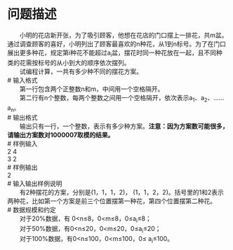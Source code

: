 <div id="pcont1" style="margin-top:20px; display:block;">

# 问题描述

<div class="pdcont">　　小明的花店新开张，为了吸引顾客，他想在花店的门口摆上一排花，共m盆。通过调查顾客的喜好，小明列出了顾客最喜欢的n种花，从1到n标号。为了在门口展出更多种花，规定第i种花不能超过a<sub>i</sub>盆，摆花时同一种花放在一起，且不同种类的花需按标号的从小到大的顺序依次摆列。<br/>
　　试编程计算，一共有多少种不同的摆花方案。</div>
# 输入格式

<div class="pdcont">　　第一行包含两个正整数n和m，中间用一个空格隔开。<br/>
　　第二行有n个整数，每两个整数之间用一个空格隔开，依次表示a<sub>1</sub>、a<sub>2</sub>、……a<sub>n</sub>。</div>
# 输出格式

<div class="pdcont">　　输出只有一行，一个整数，表示有多少种方案。<b>注意：因为方案数可能很多，请输出方案数对</b><b>1000007</b><b>取模的结果。</b></div>
# 样例输入

<div class="pddata">2 4<br/>
3 2</div>
# 样例输出

<div class="pddata">2</div>
# 输入输出样例说明

<div class="pdcont">　　有2种摆花的方案，分别是(1，1，1，2)， (1，1，2，2)。括号里的1和2表示两种花，比如第一个方案是前三个位置摆第一种花，第四个位置摆第二种花。</div>
# 数据规模和约定

<div class="pdcont">　　对于20%数据，有 0&lt;n≤8，0&lt;m≤8，0≤a<sub>i</sub>≤8；<br/>
　　对于50%数据，有0&lt;n≤20，0&lt;m≤20，0≤a<sub>i</sub>≤20；<br/>
　　对于100%数据，有0&lt;n≤100，0&lt;m≤100，0≤ a<sub>i</sub>≤100。</div>

</div>